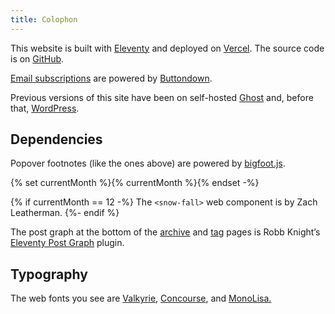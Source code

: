 ```yaml
---
title: Colophon
---
```

This website is built with [Eleventy](https://www.11ty.dev/) and deployed on [Vercel](https://vercel.com/). The source code is on [GitHub](https://github.com/slunsford/seanlunsford.com).

[Email subscriptions](/subscribe/) are powered by [Buttondown](https://buttondown.email/refer/seanlunsford).

Previous versions of this site have been on self-hosted [Ghost](https://ghost.org/) and, before that, [WordPress](https://wordpress.com/).

## Dependencies

Popover footnotes (like the ones above) are powered by [bigfoot.js](https://github.com/lemonmade/bigfoot).

{% set currentMonth %}{% currentMonth %}{% endset -%}

{% if currentMonth == 12 -%} The `<snow-fall>` web component is by Zach Leatherman. {%- endif %}

The post graph at the bottom of the [archive](/archive/) and [tag](/tag/technology/) pages is Robb Knight’s [Eleventy Post Graph](https://postgraph.rknight.me/) plugin.

## Typography

The web fonts you see are [Valkyrie](https://mbtype.com/fonts/valkyrie), [Concourse](https://mbtype.com/fonts/concourse), and [MonoLisa.](https://www.monolisa.dev/)